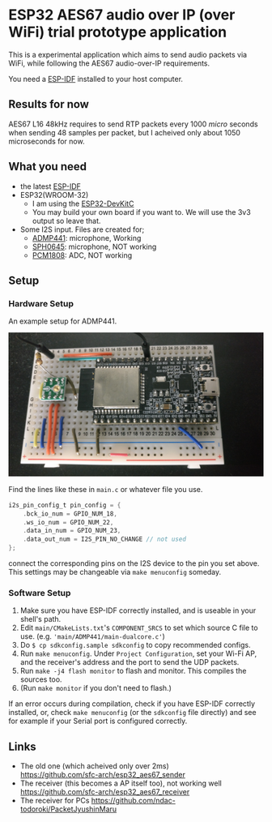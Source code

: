 # ESP32 AES67 audio over IP (over WiFi) trial prototype application

This is a experimental application which aims to send audio packets via WiFi, while following the AES67 audio-over-IP requirements.

You need a [ESP-IDF](https://github.com/espressif/esp-idf) installed to your host computer.

## Results for now

AES67 L16 48kHz requires to send RTP packets every 1000 _micro_ seconds when sending 48 samples per packet, but I acheived only about 1050 microseconds for now.

## What you need

- the latest [ESP-IDF](https://github.com/espressif/esp-idf)
- ESP32(WROOM-32)
  - I am using the [ESP32-DevKitC](https://www.espressif.com/en/products/hardware/esp32-devkitc/overview)
  - You may build your own board if you want to. We will use the 3v3 output so leave that.
- Some I2S input. Files are created for;
  - [ADMP441](https://www.analog.com/en/products/admp441.html): microphone, Working
  - [SPH0645](https://www.adafruit.com/product/3421): microphone, NOT working
  - [PCM1808](http://m.ti.com/product/pcm1808): ADC, NOT working

## Setup

### Hardware Setup

An example setup for ADMP441.

![Connect I2S ports to ADMP441. Don't forget to connect correct grounds and 3v3s.](images/IMG_20181206_104616.jpg)

Find the lines like these in `main.c` or whatever file you use.

```c
i2s_pin_config_t pin_config = {
    .bck_io_num = GPIO_NUM_18,
    .ws_io_num = GPIO_NUM_22,
    .data_in_num = GPIO_NUM_23,
    .data_out_num = I2S_PIN_NO_CHANGE // not used
};
```

connect the corresponding pins on the I2S device to the pin you set above.
This settings may be changeable via `make menuconfig` someday.

### Software Setup

1. Make sure you have ESP-IDF correctly installed, and is useable in your shell's path.
1. Edit `main/CMakeLists.txt`'s `COMPONENT_SRCS` to set which source C file to use. (e.g. `'main/ADMP441/main-dualcore.c'`)
1. Do `$ cp sdkconfig.sample sdkconfig` to copy recommended configs.
1. Run `make menuconfig`. Under `Project Configuration`, set your Wi-Fi AP, and the receiver's address and the port to send the UDP packets.
1. Run `make -j4 flash monitor` to flash and monitor. This compiles the sources too.
1. (Run `make monitor` if you don't need to flash.)

If an error occurs during compilation, check if you have ESP-IDF correctly installed, or, check `make menuconfig` (or the `sdkconfig` file directly) and see for example if your Serial port is configured correctly.

## Links
- The old one (which acheived only over 2ms)  
  https://github.com/sfc-arch/esp32_aes67_sender
- The receiver (this becomes a AP itself too), not working well
  https://github.com/sfc-arch/esp32_aes67_receiver
- The receiver for PCs
  https://github.com/ndac-todoroki/PacketJyushinMaru